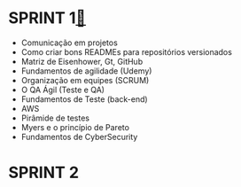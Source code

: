 # SPRINT 1[:file_folder:](https://github.com/AndressaComp/SPRINTs/blob/main/SPRINT-1.md#octocatsprint-1)
- Comunicação em projetos
- Como criar bons READMEs para repositórios versionados
- Matriz de Eisenhower, Gt, GitHub
- Fundamentos de agilidade (Udemy)
- Organização em equipes (SCRUM)
- O QA Ágil (Teste e QA)
- Fundamentos de Teste (back-end)
- AWS
- Pirâmide de testes
- Myers e o princípio de Pareto
- Fundamentos de CyberSecurity

# SPRINT 2
